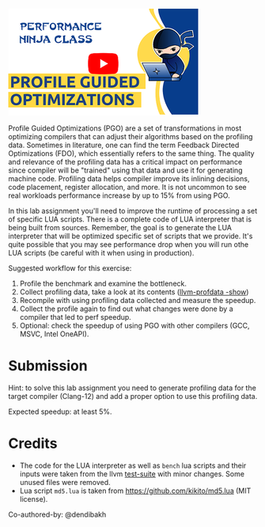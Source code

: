 [<img src="../../../img/PGO.png">](https://www.youtube.com/watch?v=ERqFtOZ61AA&list=PLRWO2AL1QAV6bJAU2kgB4xfodGID43Y5d)

Profile Guided Optimizations (PGO) are a set of transformations in most optimizing compilers that can adjust their algorithms based on the profiling data. Sometimes in literature, one can find the term Feedback Directed Optimizations (FDO), which essentially refers to the same thing. The quality and relevance of the profiling data has a critical impact on performance since compiler will be "trained" using that data and use it for generating machine code. Profiling data helps compiler improve its inlining decisions, code placement, register allocation, and more. It is not uncommon to see real workloads performance increase by up to 15% from using PGO.

In this lab assignment you'll need to improve the runtime of processing a set of specific LUA scripts. There is a complete code of LUA interpreter that is being built from sources. Remember, the goal is to generate the LUA interpreter that will be optimized specific set of scripts that we provide. It's quite possible that you may see performance drop when you will run othe LUA scripts (be careful with it when using in production).

Suggested workflow for this exercise:
1. Profile the benchmark and examine the bottleneck.
2. Collect profiling data, take a look at its contents ([llvm-profdata -show](https://llvm.org/docs/CommandGuide/llvm-profdata.html#profdata-show))
3. Recompile with using profiling data collected and measure the speedup.
4. Collect the profile again to find out what changes were done by a compiler that led to perf speedup.
5. Optional: check the speedup of using PGO with other compilers (GCC, MSVC, Intel OneAPI).

# Submission

Hint: to solve this lab assignment you need to generate profiling data for the target compiler (Clang-12) and add a proper option to use this profiling data.

Expected speedup: at least 5%.

# Credits

- The code for the LUA interpreter as well as `bench` lua scripts and their inputs were taken from the llvm [test-suite](https://github.com/llvm/llvm-test-suite/tree/main/MultiSource/Applications/lua) with minor changes. Some unused files were removed.
- Lua script `md5.lua` is taken from https://github.com/kikito/md5.lua (MIT license).

Co-authored-by: @dendibakh